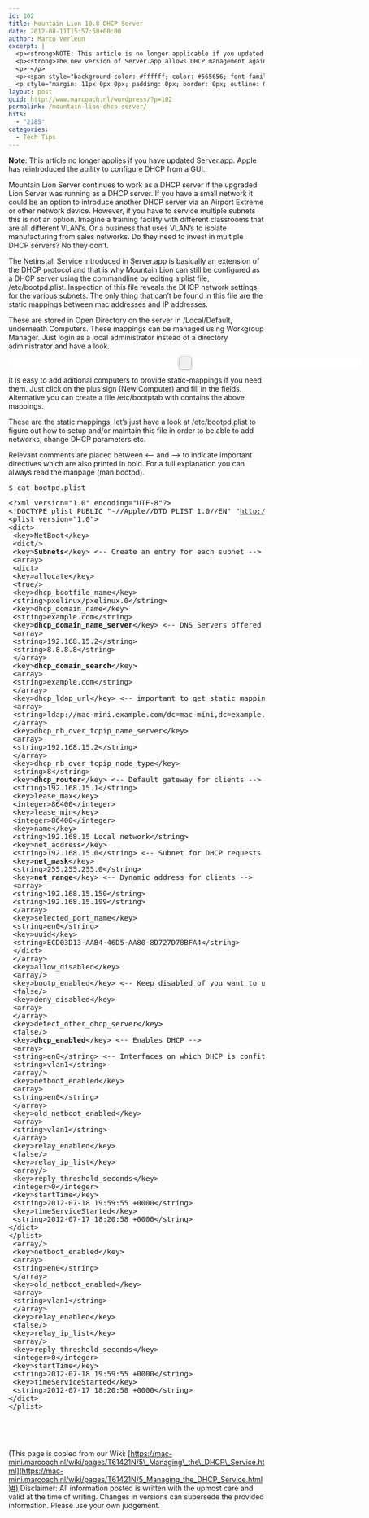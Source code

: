 ```yaml
---
id: 102
title: Mountain Lion 10.8 DHCP Server
date: 2012-08-11T15:57:58+00:00
author: Marco Verleun
excerpt: |
  <p><strong>NOTE: This article is no longer applicable if you updated Server.app</strong></p>
  <p><strong>The new version of Server.app allows DHCP management again.</strong></p>
  <p> </p>
  <p><span style="background-color: #ffffff; color: #565656; font-family: Helvetica, Arial, Geneva, sans-serif; font-size: 13px; line-height: 18px;">Mountain Lion Server continues to work as a DHCP server if the upgraded Lion Server was running as a DHCP server. If you have a small network it could be an option to introduce another DHCP server via an Airport Extreme or other network device. However, if you have to service multiple subnets this is not an option. Imagine a training facility with different classrooms that are all different VLAN's. Or a business that uses VLAN's to isolate manufacturing from sales networks. Do they need to invest in multiple DHCP servers? No they don't.</span></p>
  <p style="margin: 11px 0px 0px; padding: 0px; border: 0px; outline: 0px; font-size: 13px; font-family: Helvetica, Arial, Geneva, sans-serif; vertical-align: baseline; color: #565656; line-height: 18px; background-color: #ffffff;">The Netinstall Service introduced in Server.app is basically an extension of the DHCP protocol and that is why Mountain Lion can still be configured as a DHCP server using the commandline by editing a plist file, /etc/bootpd.plist. Inspection of this file reveals the DHCP network settings for the various subnets. The only thing that can't be found in this file are the static mappings between mac addresses and IP addresses.</p>
layout: post
guid: http://www.marcoach.nl/wordpress/?p=102
permalink: /mountain-lion-dhcp-server/
hits:
  - "2185"
categories:
  - Tech Tips
---
```

**Note**: This article no longer applies if you have updated Server.app. Apple has reintroduced the ability to configure DHCP from a GUI.

Mountain Lion Server continues to work as a DHCP server if the upgraded Lion Server was running as a DHCP server. If you have a small network it could be an option to introduce another DHCP server via an Airport Extreme or other network device. However, if you have to service multiple subnets this is not an option. Imagine a training facility with different classrooms that are all different VLAN&#8217;s. Or a business that uses VLAN&#8217;s to isolate manufacturing from sales networks. Do they need to invest in multiple DHCP servers? No they don&#8217;t.<!--more-->

The Netinstall Service introduced in Server.app is basically an extension of the DHCP protocol and that is why Mountain Lion can still be configured as a DHCP server using the commandline by editing a plist file, /etc/bootpd.plist. Inspection of this file reveals the DHCP network settings for the various subnets. The only thing that can&#8217;t be found in this file are the static mappings between mac addresses and IP addresses.

These are stored in Open Directory on the server in /Local/Default, underneath Computers. These mappings can be managed using Workgroup Manager. Just login as a local administrator instead of a directory administrator and have a look.

<div class="block wrapchrome image file" id="image-block-view-c557dce5-5519-5519-d7c5-6905ea0d3b2e" style="margin: 12px 0px; padding: 0px; border: 0px; outline: 0px; font-size: 13px; font-family: Helvetica, Arial, Geneva, sans-serif; vertical-align: baseline; display: table; width: 696px; color: #565656; line-height: 18px; background-color: #ffffff;">
  <div class="wrapper wrapchrome" id="image-block-view-c557dce5-5519-5519-d7c5-6905ea0d3b2e-wrapper" style="margin: 0px 1px; padding: 0px; border: 0px; outline: 0px; font-style: inherit; font-family: inherit; vertical-align: baseline; display: table-cell; max-width: 696px; text-align: center;">
    <div class="inner wrapchrome" id="image-block-view-c557dce5-5519-5519-d7c5-6905ea0d3b2e-inner" style="margin: 0px; padding: 0px; border: 0px; outline: 0px; font-style: inherit; font-family: inherit; vertical-align: top; position: relative; max-width: 100%; display: inline-block;">
      <div class="content selectable wrapchrome" style="margin: 0px; padding: 0px; border: 0px; outline: 0px; font-style: inherit; font-family: inherit; vertical-align: baseline; -webkit-user-select: text !important;">
        <div class="container wrapchrome" style="margin: 0px; padding: 0px; border: 1px solid #ffffff; outline: 0px; font-style: inherit; font-family: inherit; vertical-align: baseline; background-color: #f0f0f0; cursor: default; min-height: 20px; min-width: 20px; position: relative; border-top-left-radius: 4px; border-top-right-radius: 4px; border-bottom-right-radius: 4px; border-bottom-left-radius: 4px; box-shadow: rgba(0, 0, 0, 0.496094) 0px 0px 6px;">
          <div class="image wrapchrome" style="margin: 0px; padding: 0px; border: 0px; outline: 0px; font-style: inherit; font-family: inherit; vertical-align: baseline; overflow: hidden; border-top-left-radius: 4px; border-top-right-radius: 4px; border-bottom-right-radius: 4px; border-bottom-left-radius: 4px; cursor: default;">
            <img class="clickable cc-routeable" style="margin: 0px; padding: 0px; outline: 0px; font-style: inherit; font-family: inherit; vertical-align: baseline; display: block; max-width: 100%;" alt="" src="https://mac-mini.marcoach.nl/wiki/files/download/e7ef220d-107f-44bb-b333-99d793fe45fa" border="0" />
          </div>
        </div>
      </div>
    </div>
  </div>
</div>

It is easy to add aditional computers to provide static-mappings if you need them. Just click on the plus sign (New Computer) and fill in the fields. Alternative you can create a file /etc/bootptab with contains the above mappings.

These are the static mappings, let&#8217;s just have a look at /etc/bootpd.plist to figure out how to setup and/or maintain this file in order to be able to add networks, change DHCP parameters etc.

Relevant comments are placed between <&#8211; and &#8211;> to indicate important directives which are also printed in bold. For a full explanation you can always read the manpage (man bootpd).

<pre>$ cat bootpd.plist</pre>

<pre>&lt;?xml version="1.0" encoding="UTF-8"?&gt;
&lt;!DOCTYPE plist PUBLIC "-//Apple//DTD PLIST 1.0//EN" "<a href="http://www.apple.com/DTDs/PropertyList-1.0.dtd" target="_blank">http://www.apple.com/DTDs/PropertyList-1.0.dtd</a>"&gt;
&lt;plist version="1.0"&gt;
&lt;dict&gt;
 &lt;key&gt;NetBoot&lt;/key&gt;
 &lt;dict/&gt;
 &lt;key&gt;<strong>Subnets</strong>&lt;/key&gt; &lt;-- Create an entry for each subnet --&gt;
 &lt;array&gt;
 &lt;dict&gt;
 &lt;key&gt;allocate&lt;/key&gt;
 &lt;true/&gt;
 &lt;key&gt;dhcp_bootfile_name&lt;/key&gt;
 &lt;string&gt;pxelinux/pxelinux.0&lt;/string&gt;
 &lt;key&gt;dhcp_domain_name&lt;/key&gt;
 &lt;string&gt;example.com&lt;/string&gt;
 &lt;key&gt;<strong>dhcp_domain_name_server</strong>&lt;/key&gt; &lt;-- DNS Servers offered to clients --&gt;
 &lt;array&gt;
 &lt;string&gt;192.168.15.2&lt;/string&gt;
 &lt;string&gt;8.8.8.8&lt;/string&gt;
 &lt;/array&gt;
 &lt;key&gt;<strong>dhcp_domain_search</strong>&lt;/key&gt;
 &lt;array&gt;
 &lt;string&gt;example.com&lt;/string&gt;
 &lt;/array&gt;
 &lt;key&gt;dhcp_ldap_url&lt;/key&gt; &lt;-- important to get static mappings from Open Directory --&gt;
 &lt;array&gt;
 &lt;string&gt;ldap://mac-mini.example.com/dc=mac-mini,dc=example,dc=com&lt;/string&gt; &lt;-- hostname of DHCP server followed by hostname written in LDAP dc notation --&gt;
 &lt;/array&gt;
 &lt;key&gt;dhcp_nb_over_tcpip_name_server&lt;/key&gt;
 &lt;array&gt;
 &lt;string&gt;192.168.15.2&lt;/string&gt;
 &lt;/array&gt;
 &lt;key&gt;dhcp_nb_over_tcpip_node_type&lt;/key&gt;
 &lt;string&gt;8&lt;/string&gt;
 &lt;key&gt;<strong>dhcp_router</strong>&lt;/key&gt; &lt;-- Default gateway for clients --&gt;
 &lt;string&gt;192.168.15.1&lt;/string&gt;
 &lt;key&gt;lease_max&lt;/key&gt;
 &lt;integer&gt;86400&lt;/integer&gt;
 &lt;key&gt;lease_min&lt;/key&gt;
 &lt;integer&gt;86400&lt;/integer&gt;
 &lt;key&gt;name&lt;/key&gt;
 &lt;string&gt;192.168.15 Local network&lt;/string&gt;
 &lt;key&gt;net_address&lt;/key&gt;
 &lt;string&gt;192.168.15.0&lt;/string&gt; &lt;-- Subnet for DHCP requests --&gt;
 &lt;key&gt;<strong>net_mask</strong>&lt;/key&gt;
 &lt;string&gt;255.255.255.0&lt;/string&gt;
 &lt;key&gt;<strong>net_range</strong>&lt;/key&gt; &lt;-- Dynamic address for clients --&gt;
 &lt;array&gt;
 &lt;string&gt;192.168.15.150&lt;/string&gt;
 &lt;string&gt;192.168.15.199&lt;/string&gt;
 &lt;/array&gt;
 &lt;key&gt;selected_port_name&lt;/key&gt;
 &lt;string&gt;en0&lt;/string&gt;
 &lt;key&gt;uuid&lt;/key&gt;
 &lt;string&gt;ECD03D13-AAB4-46D5-AA80-8D727D78BFA4&lt;/string&gt;
 &lt;/dict&gt;
 &lt;/array&gt;
 &lt;key&gt;allow_disabled&lt;/key&gt;
 &lt;array/&gt;
 &lt;key&gt;bootp_enabled&lt;/key&gt; &lt;-- Keep disabled of you want to use DHCP --&gt;
 &lt;false/&gt;
 &lt;key&gt;deny_disabled&lt;/key&gt;
 &lt;array&gt;
 &lt;/array&gt;
 &lt;key&gt;detect_other_dhcp_server&lt;/key&gt;
 &lt;false/&gt;
 &lt;key&gt;<strong>dhcp_enabled</strong>&lt;/key&gt; &lt;-- Enables DHCP --&gt;
 &lt;array&gt;
 &lt;string&gt;en0&lt;/string&gt; &lt;-- Interfaces on which DHCP is confituren --&gt;
 &lt;string&gt;vlan1&lt;/string&gt;
 &lt;array/&gt;
 &lt;key&gt;netboot_enabled&lt;/key&gt;
 &lt;array&gt;
 &lt;string&gt;en0&lt;/string&gt;
 &lt;/array&gt;
 &lt;key&gt;old_netboot_enabled&lt;/key&gt;
 &lt;array&gt;
 &lt;string&gt;vlan1&lt;/string&gt;
 &lt;/array&gt;
 &lt;key&gt;relay_enabled&lt;/key&gt;
 &lt;false/&gt;
 &lt;key&gt;relay_ip_list&lt;/key&gt;
 &lt;array/&gt;
 &lt;key&gt;reply_threshold_seconds&lt;/key&gt;
 &lt;integer&gt;0&lt;/integer&gt;
 &lt;key&gt;startTime&lt;/key&gt;
 &lt;string&gt;2012-07-18 19:59:55 +0000&lt;/string&gt;
 &lt;key&gt;timeServiceStarted&lt;/key&gt;
 &lt;string&gt;2012-07-17 18:20:58 +0000&lt;/string&gt;
&lt;/dict&gt;
&lt;/plist&gt;
 &lt;array/&gt;
 &lt;key&gt;netboot_enabled&lt;/key&gt;
 &lt;array&gt;
 &lt;string&gt;en0&lt;/string&gt;
 &lt;/array&gt;
 &lt;key&gt;old_netboot_enabled&lt;/key&gt;
 &lt;array&gt;
 &lt;string&gt;vlan1&lt;/string&gt;
 &lt;/array&gt;
 &lt;key&gt;relay_enabled&lt;/key&gt;
 &lt;false/&gt;
 &lt;key&gt;relay_ip_list&lt;/key&gt;
 &lt;array/&gt;
 &lt;key&gt;reply_threshold_seconds&lt;/key&gt;
 &lt;integer&gt;0&lt;/integer&gt;
 &lt;key&gt;startTime&lt;/key&gt;
 &lt;string&gt;2012-07-18 19:59:55 +0000&lt;/string&gt;
 &lt;key&gt;timeServiceStarted&lt;/key&gt;
 &lt;string&gt;2012-07-17 18:20:58 +0000&lt;/string&gt;
&lt;/dict&gt;
&lt;/plist&gt;</pre>

&nbsp;

&nbsp;

(This page is copied from our Wiki: [https://mac-mini.marcoach.nl/wiki/pages/T61421N/5\_Managing\_the\_DHCP\_Service.html](https://mac-mini.marcoach.nl/wiki/pages/T61421N/5_Managing_the_DHCP_Service.html)#) Disclaimer: All information posted is written with the upmost care and valid at the time of writing. Changes in versions can supersede the provided information. Please use your own judgement.